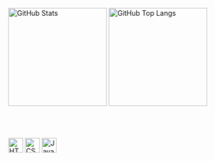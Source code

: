 <div align="left">

  <!-- Linha 1 - Paineis -->
  <img 
    alt="GitHub Stats" 
    height="200" 
    src="https://github-readme-stats.vercel.app/api?username=CJqualquer&show_icons=true&theme=tokyonight&include_all_commits=true&locale=en" 
  />
  <img 
    alt="GitHub Top Langs" 
    height="200" 
    src="https://github-readme-stats.vercel.app/api/top-langs/?username=CJqualquer&theme=tokyonight&layout=compact&custom_title=MostUsedLanguages&langs_count=9" 
  />

  <br/><br/>

  <!-- Linha 2 - Ícones -->
  <img
      alt="HTML" title="HTML" width="30px"
      src="https://cdn.jsdelivr.net/gh/devicons/devicon@latest/icons/html5/html5-original.svg"
  />
  <img
      alt="CSS" title="CSS" width="30px"
      src="https://cdn.jsdelivr.net/gh/devicons/devicon@latest/icons/css3/css3-original.svg"
  />
  <img
      alt="JavaScript" title="JavaScript" width="30px"
      src="https://cdn.jsdelivr.net/gh/devicons/devicon@latest/icons/javascript/javascript-original.svg"
  />

</div>
